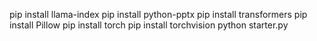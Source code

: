 pip install llama-index
pip install python-pptx
pip install transformers
pip install Pillow
pip install torch
pip install torchvision
python starter.py
